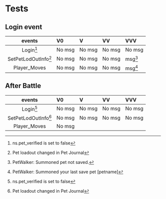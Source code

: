 # Tests

## Login event
| events               | V0       | V      | VV     | VVV        |
| :--:                 | :--      | :--    | :--    | :--        |
| Login[^1]            | No msg   | No msg | No msg | No msg     |
| SetPetLodOutInfo[^2] | No msg   | No msg | No msg | msg[^msg1] |
| Player_Moves         | No msg   | No msg | No msg | msg[^msg2] |


## After Battle
| events               | V0       | V      | VV     | VVV    |
| :--:                 | :--      | :--    | :--    | :--    |
| Login[^1]            | No msg   | No msg | No msg | No msg |
| SetPetLodOutInfo[^2] | No msg   | No msg | No msg | No msg |
| Player_Moves         | No msg   |



[^1]: ns.pet_verified is set to false
[^2]: Pet loadout changed in Pet Journal

[^msg1]: PetWalker: Summoned pet not saved.
[^msg2]: PetWalker: Summoned your last save pet [petname]


